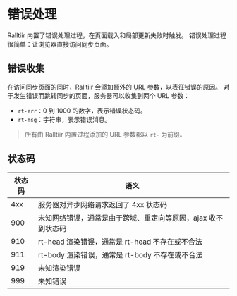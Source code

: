 # 错误处理

Ralltiir 内置了错误处理过程，在页面载入和局部更新失败时触发。
错误处理过程很简单：让浏览器直接访问同步页面。

## 错误收集

在访问同步页面的同时，Ralltiir 会添加额外的 [URL 参数][url-param]，以表征错误的原因。
对于发生错误而跳转同步的页面，服务器可以收集到两个 URL 参数：

* `rt-err`：0 到 1000 的数字，表示错误状态码。
* `rt-msg`：字符串，表示错误消息。

> 所有由 Ralltiir 内置过程添加的 URL 参数都以 `rt-` 为前缀。

## 状态码

状态码 | 语义
---    | ---
4xx    | 服务器对异步网络请求返回了 4xx 状态码
900    | 未知网络错误，通常是由于跨域、重定向等原因，ajax 收不到状态码
910    | rt-head 渲染错误，通常是 rt-head 不存在或不合法
911    | rt-body 渲染错误，通常是 rt-body 不存在或不合法
919    | 未知渲染错误
999    | 未知错误

[url-param]: https://developer.mozilla.org/en-US/docs/Web/API/URLSearchParams
